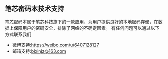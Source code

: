 ## 笔芯密码本技术支持

笔芯密码本属于笔芯科技旗下的一款应用，为用户提供良好的本地密码存储，在数据上保障用户的密码安全，排除了网络的不确定因素。
有任何问题可以通过以下方式联系我们

* 微博支持:https://weibo.com/u/6407128127
* 邮箱支持:bixinjz@163.com